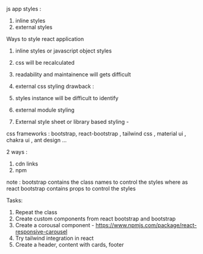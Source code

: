 js app styles :

1. inline styles
2. external styles

Ways to style react application

1. inline styles or javascript object styles

1. css will be recalculated
1. readability and maintainence will gets difficult

1. external css styling
   drawback :
1. styles instance will be difficult to identify

1. external module styling

1. External style sheet or library based styling -

css frameworks :
bootstrap, react-bootstrap , tailwind css , material ui , chakra ui , ant design ...

2 ways :

1. cdn links
2. npm

note : bootstrap contains the class names to control the styles where as react bootstrap contains props to control the styles

Tasks:

1. Repeat the class
2. Create custom components from react bootstrap and bootstrap
3. Create a corousal component - https://www.npmjs.com/package/react-responsive-carousel
4. Try tailwind integration in react
5. Create a header, content with cards, footer
